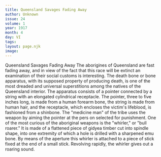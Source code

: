 ```yaml
---
title: Queensland Savages Fading Away
author: Unknown
issue: 24
volume: 1
year: 1917
month: 4
day: VI
tags:
layout: page.njk
image:
---
```

Queensland Savages Fading Away   The aborigines of Queensland are fast fading away, and in view of the fact that this race will be extinct an examination of their social customs is interesting.   The death bone or bone apparatus, with its supposed property of producing death, is one of the most dreaded and universal superstitions among the natives of the Queensland interior. The apparatus consists of a pointer connected by a string with an elongated cylindrical receptacle. The pointer, three to five inches long, is made from a human forearm bone, the string is made from human hair, and the receptacle, which encloses the victim's lifeblood, is fashioned from a shinbone. The "medicine man" of the tribe uses the weapon by aiming the pointer at the pers on   selected for punishment.   One of the most curious of the aboriginal   weapons is the "whirler," or "bull roarer."   It is made of a flattened piece of gidyea timber cut into spindle shape, into one extremity of which a hole is drilled with a sharpened emu bone. By means of the aperture this whirler is attached to a piece of stick fixed at the end of a small stick. Revolving rapidly, the whirler gives out a roaring sound.   
